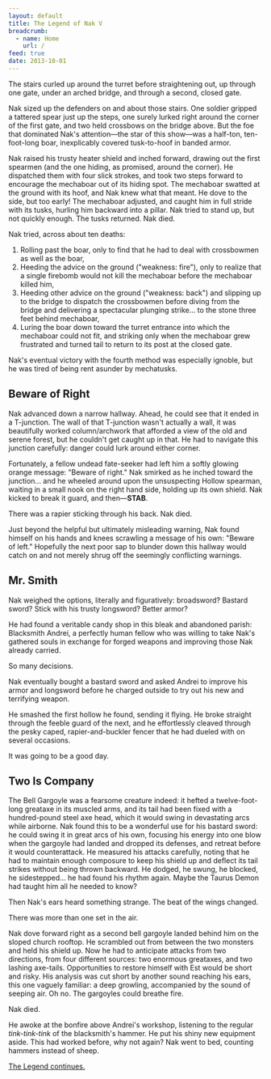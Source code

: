 ```yaml
---
layout: default
title: The Legend of Nak V
breadcrumb:
  - name: Home
    url: /
feed: true
date: 2013-10-01
---
```

The stairs curled up around the turret before straightening out, up through one gate, under an arched bridge, and through a second, closed gate.

Nak sized up the defenders on and about those stairs.  One soldier gripped a tattered spear just up the steps, one surely lurked right around the corner of the first gate, and two held crossbows on the bridge above.  But the foe that dominated Nak's attention—the star of this show—was a half-ton, ten-foot-long boar, inexplicably covered tusk-to-hoof in banded armor.

Nak raised his trusty heater shield and inched forward, drawing out the first spearmen (and the one hiding, as promised, around the corner).  He dispatched them with four slick strokes, and took two steps forward to encourage the mechaboar out of its hiding spot.  The mechaboar swatted at the ground with its hoof, and Nak knew what that meant.  He dove to the side, but too early!  The mechaboar adjusted, and caught him in full stride with its tusks, hurling him backward into a pillar.  Nak tried to stand up, but not quickly enough.  The tusks returned.  Nak died.

Nak tried, across about ten deaths:

1. Rolling past the boar, only to find that he had to deal with crossbowmen as well as the boar,
2. Heeding the advice on the ground ("weakness: fire"), only to realize that a single firebomb would not kill the mechaboar before the mechaboar killed him,
3. Heeding other advice on the ground ("weakness: back") and slipping up to the bridge to dispatch the crossbowmen before diving from the bridge and delivering a spectacular plunging strike... to the stone three feet behind mechaboar,
4. Luring the boar down toward the turret entrance into which the mechaboar could not fit, and striking only when the mechaboar grew frustrated and turned tail to return to its post at the closed gate.

Nak's eventual victory with the fourth method was especially ignoble, but he was tired of being rent asunder by mechatusks.

## Beware of Right

Nak advanced down a narrow hallway.  Ahead, he could see that it ended in a T-junction.  The wall of that T-junction wasn't actually a wall, it was beautifully worked column/archwork that afforded a view of the old and serene forest, but he couldn't get caught up in that.  He had to navigate this junction carefully: danger could lurk around either corner.

Fortunately, a fellow undead fate-seeker had left him a softly glowing orange message: "Beware of right."  Nak smirked as he inched toward the junction... and he wheeled around upon the unsuspecting Hollow spearman, waiting in a small nook on the right hand side, holding up its own shield.  Nak kicked to break it guard, and then—**STAB**.

There was a rapier sticking through his back.  Nak died.

Just beyond the helpful but ultimately misleading warning, Nak found himself on his hands and knees scrawling a message of his own: "Beware of left."  Hopefully the next poor sap to blunder down this hallway would catch on and not merely shrug off the seemingly conflicting warnings.

## Mr. Smith

Nak weighed the options, literally and figuratively: broadsword?  Bastard sword?  Stick with his trusty longsword?  Better armor?

He had found a veritable candy shop in this bleak and abandoned parish: Blacksmith Andrei, a perfectly human fellow who was willing to take Nak's gathered souls in exchange for forged weapons and improving those Nak already carried.

So many decisions.

Nak eventually bought a bastard sword and asked Andrei to improve his armor and longsword before he charged outside to try out his new and terrifying weapon.

He smashed the first hollow he found, sending it flying.  He broke straight through the feeble guard of the next, and he effortlessly cleaved through the pesky caped, rapier-and-buckler fencer that he had dueled with on several occasions.

It was going to be a good day.

## Two Is Company

The Bell Gargoyle was a fearsome creature indeed: it hefted a twelve-foot-long greataxe in its muscled arms, and its tail had been fixed with a hundred-pound steel axe head, which it would swing in devastating arcs while airborne.  Nak found this to be a wonderful use for his bastard sword: he could swing it in great arcs of his own, focusing his energy into one blow when the gargoyle had landed and dropped its defenses, and retreat before it would counterattack.  He measured his attacks carefully, noting that he had to maintain enough composure to keep his shield up and deflect its tail strikes without being thrown backward.  He dodged, he swung, he blocked, he sidestepped... he had found his rhythm again.  Maybe the Taurus Demon had taught him all he needed to know?

Then Nak's ears heard something strange.  The beat of the wings changed.

There was more than one set in the air.

Nak dove forward right as a second bell gargoyle landed behind him on the sloped church rooftop.  He scrambled out from between the two monsters and held his shield up.  Now he had to anticipate attacks from two directions, from four different sources: two enormous greataxes, and two lashing axe-tails.  Opportunities to restore himself with Est would be short and risky.  His analysis was cut short by another sound reaching his ears, this one vaguely familiar: a deep growling, accompanied by the sound of seeping air.  Oh no.  The gargoyles could breathe fire.

Nak died.

He awoke at the bonfire above Andrei's workshop, listening to the regular *tink-tink-tink* of the blacksmith's hammer.  He put his shiny new equipment aside.  This had worked before, why not again?  Nak went to bed, counting hammers instead of sheep.

[The Legend continues.](nak-6.html)
